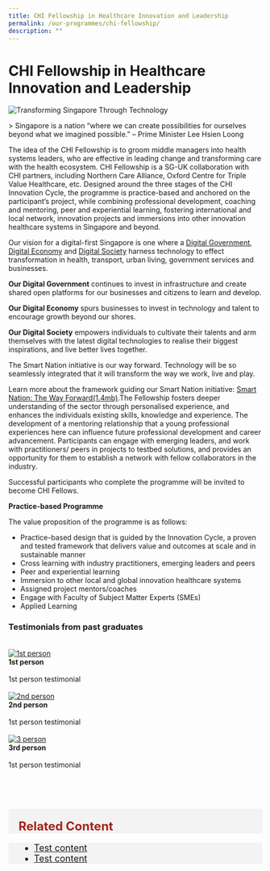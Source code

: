 ```yaml
---
title: CHI Fellowship in Healthcare Innovation and Leadership
permalink: /our-programmes/chi-fellowship/
description: ""
---
```

#  CHI Fellowship in Healthcare Innovation and Leadership

![Transforming Singapore Through Technology](/images/abt-smart-nation/Singapore-Tech.jpg)
<br>

&gt; Singapore is a nation “where we can create possibilities for ourselves beyond what we imagined possible.” –  Prime Minister Lee Hsien Loong

The idea of the CHI Fellowship is to groom middle managers into health systems leaders, who are effective in leading change and transforming care with the health ecosystem. CHI Fellowship is a SG-UK collaboration with CHI partners, including Northern Care Alliance, Oxford Centre for Triple Value Healthcare, etc. Designed around the three stages of the CHI Innovation Cycle, the programme is practice-based and anchored on the participant’s project, while combining professional development, coaching and mentoring, peer and experiential learning, fostering international and local network, innovation projects and immersions into other innovation healthcare systems in Singapore and beyond.

Our vision for a digital-first Singapore is one where a [Digital Government](/about-smart-nation/digital-government), [Digital Economy](/about-smart-nation/digital-economy) and [Digital Society](/about-smart-nation/digital-society) harness technology to effect transformation in  health, transport, urban living, government services and businesses.

**Our Digital Government** continues to invest in infrastructure and create shared open platforms for our businesses and citizens to learn and develop. 

**Our Digital Economy** spurs businesses to invest in technology and talent to encourage growth beyond our shores.

**Our Digital Society** empowers individuals to cultivate their talents and arm themselves with the latest digital technologies to realise their biggest inspirations, and live better lives together.

The Smart Nation initiative is our way forward. Technology will be so seamlessly integrated that it will transform the way we work, live and play.

Learn more about the framework guiding our Smart Nation initiative: [Smart Nation: The Way Forward(1.4mb)](/files/publications/smart-nation-strategy-nov2018.pdf).The Fellowship fosters deeper understanding of the sector through personalised experience, and enhances the individuals existing skills, knowledge and experience. The development of a mentoring relationship that a young professional experiences here can influence future professional development and career advancement. Participants can engage with emerging leaders, and work with practitioners/ peers in projects to testbed solutions, and provides an opportunity for them to establish a network with fellow collaborators in the industry.

Successful participants who complete the programme will be invited to become CHI Fellows.

**Practice-based Programme**

The value proposition of the programme is as follows:

*   Practice-based design that is guided by the Innovation Cycle, a proven and tested framework that delivers value and outcomes at scale and in sustainable manner
*   Cross learning with industry practitioners, emerging leaders and peers
*   Peer and experiential learning
*   Immersion to other local and global innovation healthcare systems
*   Assigned project mentors/coaches
*   Engage with Faculty of Subject Matter Experts (SMEs)
*   Applied Learning

### Testimonials from past graduates

<br>
<div class="row">
<div class="col"> 
<a href="/initiatives/strategic-national-projects/gobusiness"><img alt="1st person" src="/images/initiatives/business-grant-portal-overview.jpeg"></a><br>
		<div class="header"><b>1st person </b></div><br>
		<div class="para">1st person testimonial
</div>
<br>

</div>
	<div class="col"> 
<a href="/initiatives/strategic-national-projects/codex"><img alt="2nd person" src="/images/initiatives/Codex-snp.jpeg"></a><br>
	<div class="header"><b>2nd person </b></div><br>
	<div class="para">1st person testimonial
</div>
<br>

</div>
	<div class="col"> 
<a href="/initiatives/strategic-national-projects/e-payments"><img alt="3 person" src="/images/initiatives/e-payments-snp.jpeg"></a><br>
	<div class="header"><b>3rd person</b></div><br>
	<div class="para">1st person testimonial
</div>
<br></div></div>

<br><br>

<div style="font-size:24px; font-weight: 700; color: #a6221c; background-color: #f3f3f3; padding: 20px 0px 0px 20px;" class="row"> Related Content</div>

<div style="font-size:18px ;background-color: #f3f3f3; padding: 0px 25px 0px 20px;" class="row">
	<ul>
		<li><a href="/files/press-releases/2023/COS%202023%20Infographic%20-%20Smart%20Nation%20Today%20and%20Beyond.pdf">Test content</a></li>
	<li><a href="/files/press-releases/2023/COS%202023%20Infographic%20-%20Smart%20Nation%20Today%20and%20Beyond.pdf">Test content</a></li>
			</ul>
</div>